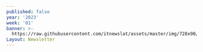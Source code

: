 ```yaml
---
published: false
year: '2023'
week: '01'
banner: >-
  https://raw.githubusercontent.com/itnewslat/assets/master/img/728x90/Banner-Resumen.jpg
Layout: Newsletter
---
```

